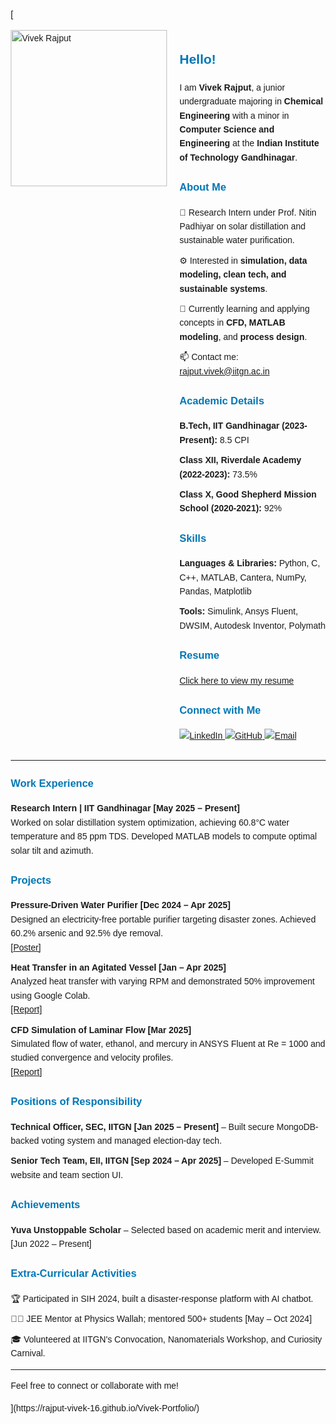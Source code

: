 [<html lang="en">
<head>
  <meta charset="UTF-8" />
  <meta name="viewport" content="width=device-width, initial-scale=1.0"/>
  <title>Vivek Rajput</title>
  <style>
    body {
      font-family: Arial, sans-serif;
      line-height: 1.6;
      margin: 20px;
    }
    h2, h3 {
      color: #0077B5;
    }
    ul {
      list-style-type: none;
      padding-left: 0;
    }
    li {
      margin-bottom: 10px;
    }
    img {
      max-width: 100%;
      height: auto;
    }
  </style>
</head>
<body>

<div style="display: flex; align-items: flex-start;">
  <div style="flex: 1;">
    <img src="https://avatars.githubusercontent.com/u/117599733?v=4" width="250" alt="Vivek Rajput"/>
  </div>
  <div style="flex: 2; padding-left: 20px;">
    <h2>Hello!</h2>
    <p>I am <strong>Vivek Rajput</strong>, a junior undergraduate majoring in <strong>Chemical Engineering</strong> with a minor in <strong>Computer Science and Engineering</strong> at the <strong>Indian Institute of Technology Gandhinagar</strong>.</p>
    <h3>About Me</h3>
    <ul>
      <li>🔬 Research Intern under Prof. Nitin Padhiyar on solar distillation and sustainable water purification.</li>
      <li>⚙️ Interested in <strong>simulation, data modeling, clean tech, and sustainable systems</strong>.</li>
      <li>🌱 Currently learning and applying concepts in <strong>CFD, MATLAB modeling</strong>, and <strong>process design</strong>.</li>
      <li>📫 Contact me: <a href="mailto:rajput.vivek@iitgn.ac.in">rajput.vivek@iitgn.ac.in</a></li>
    </ul>
    <h3>Academic Details</h3>
    <ul>
      <li><strong>B.Tech, IIT Gandhinagar (2023-Present):</strong> 8.5 CPI</li>
      <li><strong>Class XII, Riverdale Academy (2022-2023):</strong> 73.5%</li>
      <li><strong>Class X, Good Shepherd Mission School (2020-2021):</strong> 92%</li>
    </ul>
    <h3>Skills</h3>
    <ul>
      <li><strong>Languages & Libraries:</strong> Python, C, C++, MATLAB, Cantera, NumPy, Pandas, Matplotlib</li>
      <li><strong>Tools:</strong> Simulink, Ansys Fluent, DWSIM, Autodesk Inventor, Polymath</li>
    </ul>
    <h3>Resume</h3>
    <a href="https://drive.google.com/file/d/1Jxf995kEH8P_aYu-2pMo7aGdfzOOPI45/view?usp=drive_link" target="_blank">Click here to view my resume</a>
    <h3>Connect with Me</h3>
    <p>
      <a href="https://www.linkedin.com/in/vivek-rajput-iitgn2ndyear/">
        <img src="https://img.shields.io/badge/LinkedIn-0077B5?style=for-the-badge&logo=linkedin&logoColor=white" alt="LinkedIn" />
      </a>
      <a href="https://github.com/Rajput-Vivek-16">
        <img src="https://img.shields.io/badge/GitHub-100000?style=for-the-badge&logo=github&logoColor=white" alt="GitHub" />
      </a>
      <a href="mailto:rajput.vivek@iitgn.ac.in">
        <img src="https://img.shields.io/badge/Email-D14836?style=for-the-badge&logo=gmail&logoColor=white" alt="Email" />
      </a>
    </p>
  </div>
</div>

<hr>

<h3>Work Experience</h3>
<ul>
  <li><strong>Research Intern | IIT Gandhinagar [May 2025 – Present]</strong><br>
    Worked on solar distillation system optimization, achieving 60.8°C water temperature and 85 ppm TDS. Developed MATLAB models to compute optimal solar tilt and azimuth.
  </li>
</ul>

<h3>Projects</h3>
<ul>
  <li><strong>Pressure-Driven Water Purifier [Dec 2024 – Apr 2025]</strong><br>
    Designed an electricity-free portable purifier targeting disaster zones. Achieved 60.2% arsenic and 92.5% dye removal.<br>
    <a href="https://drive.google.com/file/d/1qQmll2uqGeAE4O08xExXte8FdPjkf58I/view?usp=drive_link">[Poster]</a>
  </li>
  <li><strong>Heat Transfer in an Agitated Vessel [Jan – Apr 2025]</strong><br>
    Analyzed heat transfer with varying RPM and demonstrated 50% improvement using Google Colab.<br>
    <a href="https://drive.google.com/file/d/15oSdfXY2iNK8QRfm9rLbq_J4oNDaN1q1/view?usp=drive_link">[Report]</a>
  </li>
  <li><strong>CFD Simulation of Laminar Flow [Mar 2025]</strong><br>
    Simulated flow of water, ethanol, and mercury in ANSYS Fluent at Re = 1000 and studied convergence and velocity profiles.<br>
    <a href="https://drive.google.com/file/d/1QbA_bR-FD4nqH2EJPNZqkGi18RdRluQi/view?usp=drive_link">[Report]</a>
  </li>
</ul>

<h3>Positions of Responsibility</h3>
<ul>
  <li><strong>Technical Officer, SEC, IITGN [Jan 2025 – Present]</strong> – Built secure MongoDB-backed voting system and managed election-day tech.</li>
  <li><strong>Senior Tech Team, EII, IITGN [Sep 2024 – Apr 2025]</strong> – Developed E-Summit website and team section UI.</li>
</ul>

<h3>Achievements</h3>
<ul>
  <li><strong>Yuva Unstoppable Scholar</strong> – Selected based on academic merit and interview. [Jun 2022 – Present]</li>
</ul>

<h3>Extra-Curricular Activities</h3>
<ul>
  <li>🏆 Participated in SIH 2024, built a disaster-response platform with AI chatbot.</li>
  <li>🧑‍🏫 JEE Mentor at Physics Wallah; mentored 500+ students [May – Oct 2024]</li>
  <li>🎓 Volunteered at IITGN's Convocation, Nanomaterials Workshop, and Curiosity Carnival.</li>
</ul>

<hr>

<p>Feel free to connect or collaborate with me!</p>

</body>
</html>
](https://rajput-vivek-16.github.io/Vivek-Portfolio/)
